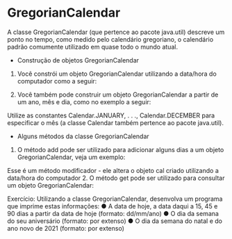 # GregorianCalendar

A classe GregorianCalendar (que pertence ao pacote java.util) descreve um ponto no tempo, como
medido pelo calendário gregoriano, o calendário padrão comumente utilizado em quase todo o
mundo atual.
- Construção de objetos GregorianCalendar
1. Você constrói um objeto GregorianCalendar utilizando a data/hora do computador como a
seguir:

2. Você também pode construir um objeto GregorianCalendar a partir de um ano, mês e dia,
como no exemplo a seguir:

Utilize as constantes Calendar.JANUARY, . . ., Calendar.DECEMBER para especificar o mês (a
classe Calendar também pertence ao pacote java.util).
- Alguns métodos da classe GregorianCalendar
1. O método add pode ser utilizado para adicionar alguns dias a um objeto GregorianCalendar,
veja um exemplo:

Esse é um método modificador - ele altera o objeto cal criado utilizando a data/hora do computador
2. O método get pode ser utilizado para consultar um objeto GregorianCalendar:

Exercício:
Utilizando a classe GregorianCalendar, desenvolva um programa que imprime estas informações:
● A data de hoje, a data daqui a 15, 45 e 90 dias a partir da data de hoje (formato: dd/mm/ano)
● O dia da semana do seu aniversário (formato: por extenso)
● O dia da semana do natal e do ano novo de 2021 (formato: por extenso)
